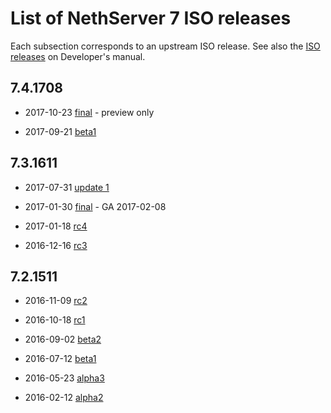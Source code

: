 # List of NethServer 7 ISO releases

Each subsection corresponds to an upstream ISO release. See also the [ISO releases](http://docs.nethserver.org/projects/nethserver-devel/en/v7/development_process.html#iso-releases-section) on Developer's manual.

## 7.4.1708

* 2017-10-23 [final](https://github.com/NethServer/dev/issues?utf8=%E2%9C%93&q=is%3Aissue%20is%3Aclosed%20milestone%3Av7%20closed%3A2017-09-21..2017-10-23) - preview only

* 2017-09-21 [beta1](https://github.com/NethServer/dev/issues?utf8=%E2%9C%93&q=is%3Aissue%20is%3Aclosed%20milestone%3Av7%20closed%3A2017-07-31..2017-09-21)

## 7.3.1611

* 2017-07-31 [update 1](https://github.com/NethServer/dev/issues?utf8=%E2%9C%93&q=is%3Aissue%20is%3Aclosed%20milestone%3Av7%20closed%3A2017-01-30..2017-07-31)

* 2017-01-30 [final](https://github.com/NethServer/dev/issues?utf8=%E2%9C%93&q=is%3Aissue%20is%3Aclosed%20milestone%3Av7%20closed%3A2017-01-17T00%3A00%3A00Z..2017-01-30%20) - GA 2017-02-08

* 2017-01-18 [rc4](https://github.com/NethServer/dev/issues?utf8=%E2%9C%93&q=is%3Aissue%20is%3Aclosed%20milestone%3Av7%20closed%3A2016-12-16T10%3A40%3A00Z..2017-01-18T11%3A40%3A00Z)

* 2016-12-16 [rc3](https://github.com/NethServer/dev/issues?utf8=%E2%9C%93&q=is%3Aissue%20is%3Aclosed%20milestone%3Av7%20closed%3A2016-11-10T14%3A40%3A00Z..2016-12-16T10%3A40%3A00Z%20)

## 7.2.1511

* 2016-11-09 [rc2](https://github.com/NethServer/dev/issues?utf8=%E2%9C%93&q=is%3Aissue%20is%3Aclosed%20milestone%3Av7%20closed%3A2016-10-18T13%3A22%3A00Z..2016-11-09T14%3A40%3A00Z)

* 2016-10-18 [rc1](https://github.com/NethServer/dev/issues?q=is%3Aissue+is%3Aclosed+milestone%3Av7+closed%3A%3C2016-10-18T13%3A22%3A00Z&utf8=%E2%9C%93)

* 2016-09-02 [beta2](https://github.com/NethServer/dev/issues?utf8=%E2%9C%93&q=is%3Aissue%20is%3Aclosed%20milestone%3Av7-beta2)

* 2016-07-12 [beta1](https://github.com/NethServer/dev/issues?utf8=%E2%9C%93&q=is%3Aissue%20is%3Aclosed%20milestone%3Av7-beta1)

* 2016-05-23 [alpha3](https://github.com/NethServer/dev/issues?utf8=%E2%9C%93&q=is%3Aissue%20is%3Aclosed%20milestone%3Av7-alpha3)

* 2016-02-12 [alpha2](https://github.com/NethServer/dev/issues?utf8=%E2%9C%93&q=is%3Aissue%20is%3Aclosed%20milestone%3Av7-alpha2)

